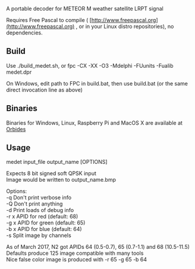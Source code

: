 A portable decoder for METEOR M weather satellite LRPT signal

Requires Free Pascal to compile ( [http://www.freepascal.org](http://www.freepascal.org) , or in your Linux distro repositories), no dependencies.

## Build

Use ./build_medet.sh, or fpc -CX -XX -O3 -Mdelphi -FUunits -Fualib medet.dpr

On Windows, edit path to FPC in build.bat, then use build.bat (or the same direct invocation line as above)

## Binaries

Binaries for Windows, Linux, Raspberry Pi and MacOS X are available at [Orbides](http://orbides.org/page.php?id=1023)

## Usage

medet input_file output_name [OPTIONS]  

Expects 8 bit signed soft QPSK input  
Image would be written to output_name.bmp
  
Options:  
-q    Don't print verbose info  
-Q    Don't print anything  
-d    Print loads of debug info  
-r x  APID for red   (default: 68)  
-g x  APID for green (default: 65)  
-b x  APID for blue  (default: 64)  
-s    Split image by channels  

As of March 2017, N2 got APIDs 64 (0.5-0.7), 65 (0.7-1.1) and 68 (10.5-11.5)  
Defaults produce 125 image compatible with many tools  
Nice false color image is produced with -r 65 -g 65 -b 64  

